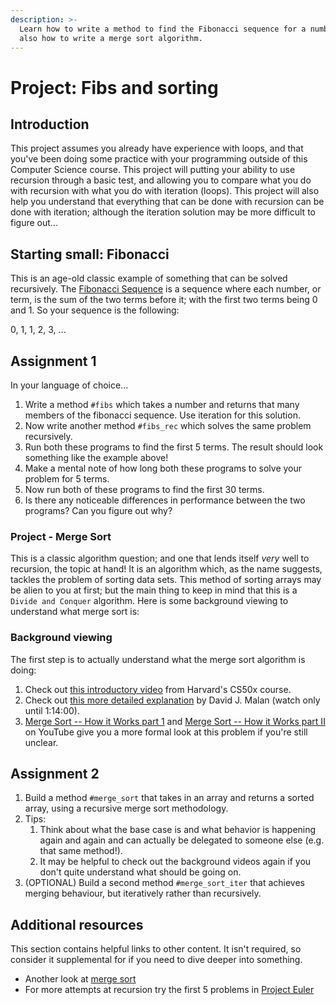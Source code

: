 ```yaml
---
description: >-
  Learn how to write a method to find the Fibonacci sequence for a number, and
  also how to write a merge sort algorithm.
---
```


# Project: Fibs and sorting

## Introduction

This project assumes you already have experience with loops, and that you've been doing some practice with your programming outside of this Computer Science course. This project will putting your ability to use recursion through a basic test, and allowing you to compare what you do with recursion with what you do with iteration \(loops\). This project will also help you understand that everything that can be done with recursion can be done with iteration; although the iteration solution may be more difficult to figure out...

## Starting small: Fibonacci

This is an age-old classic example of something that can be solved recursively. The [Fibonacci Sequence](http://en.wikipedia.org/wiki/Fibonacci_number) is a sequence where each number, or term, is the sum of the two terms before it; with the first two terms being 0 and 1. So your sequence is the following:

0, 1, 1, 2, 3, ...

## Assignment 1

In your language of choice...

1. Write a method `#fibs` which takes a number and returns that many members of the fibonacci sequence.  Use iteration for this solution.
2. Now write another method `#fibs_rec` which solves the same problem recursively.
3. Run both these programs to find the first 5 terms. The result should look something like the example above!
4. Make a mental note of how long both these programs to solve your problem for 5 terms.
5. Now run both of these programs to find the first 30 terms.
6. Is there any noticeable differences in performance between the two programs? Can you figure out why?

### Project - Merge Sort

This is a classic algorithm question; and one that lends itself _very_ well to recursion, the topic at hand! It is an algorithm which, as the name suggests, tackles the problem of sorting data sets. This method of sorting arrays may be alien to you at first; but the main thing to keep in mind that this is a `Divide and Conquer` algorithm. Here is some background viewing to understand what merge sort is:

### Background viewing

The first step is to actually understand what the merge sort algorithm is doing:

1. Check out [this introductory video](https://youtu.be/Ns7tGNbtvV4) from Harvard's CS50x course.
2. Check out [this more detailed explanation](https://www.youtube.com/watch?v=uEbdK2CG_B8&feature=youtu.be&t=1h2m) by David J. Malan \(watch only until 1:14:00\).
3. [Merge Sort -- How it Works part 1](https://www.youtube.com/watch?v=OAsokGNa18k) and [Merge Sort -- How it Works part II](http://www.youtube.com/watch?v=nNhpFO9CmPs) on YouTube give you a more formal look at this problem if you're still unclear.

## Assignment 2

1. Build a method `#merge_sort` that takes in an array and returns a sorted array, using a recursive merge sort methodology.
2. Tips:
   1. Think about what the base case is and what behavior is happening again and again and can actually be delegated to someone else \(e.g. that same method!\).
   2. It may be helpful to check out the background videos again if you don't quite understand what should be going on.
3. \(OPTIONAL\) Build a second method `#merge_sort_iter` that achieves merging behaviour, but iteratively rather than recursively.

## Additional resources

This section contains helpful links to other content. It isn't required, so consider it supplemental for if you need to dive deeper into something.

* Another look at [merge sort](http://www.sorting-algorithms.com/merge-sort)
* For more attempts at recursion try the first 5 problems in [Project Euler](https://projecteuler.net/problems)

